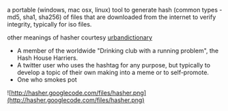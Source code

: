 a portable (windows, mac osx, linux) tool to generate hash (common types - md5, sha1, sha256) of files that are downloaded from the internet to verify integrity, typically for iso files.

other meanings of hasher courtesy [urbandictionary](http://www.urbandictionary.com/define.php?term=hasher)
  * A member of the worldwide "Drinking club with a running problem", the Hash House Harriers.
  * A twitter user who uses the hashtag for any purpose, but typically to develop a topic of their own making into a meme or to self-promote.
  * One who smokes pot

![http://hasher.googlecode.com/files/hasher.png](http://hasher.googlecode.com/files/hasher.png)